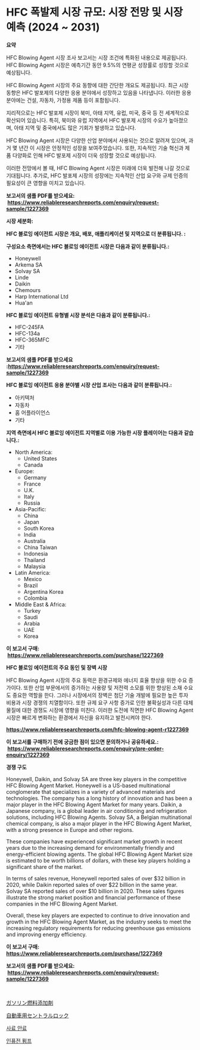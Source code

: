 <p><h1>HFC 폭발제 시장 규모: 시장 전망 및 시장 예측 (2024 ~ 2031)</h1></p><p><strong>요약</strong></p>
<p><p>HFC Blowing Agent 시장 조사 보고서는 시장 조건에 특화된 내용으로 제공됩니다. HFC Blowing Agent 시장은 예측기간 동안 9.5%의 연평균 성장률로 성장할 것으로 예상됩니다.</p><p>HFC Blowing Agent 시장의 주요 동향에 대한 간단한 개요도 제공됩니다. 최근 시장 동향은 HFC 발포제의 다양한 응용 분야에서 성장하고 있음을 나타냅니다. 이러한 응용 분야에는 건설, 자동차, 가정용 제품 등이 포함됩니다.</p><p>지리적으로는 HFC 발포제 시장이 북미, 아태 지역, 유럽, 미국, 중국 등 전 세계적으로 확산되어 있습니다. 특히, 북미와 유럽 지역에서 HFC 발포제 시장의 수요가 높아졌으며, 아태 지역 및 중국에서도 많은 기회가 발생하고 있습니다.</p><p>HFC Blowing Agent 시장은 다양한 산업 분야에서 사용되는 것으로 알려져 있으며, 과거 몇 년간 이 시장은 안정적인 성장을 보여주었습니다. 또한, 지속적인 기술 혁신과 제품 다양화로 인해 HFC 발포제 시장이 더욱 성장할 것으로 예상됩니다.</p><p>이러한 전망에서 볼 때, HFC Blowing Agent 시장은 미래에 더욱 발전해 나갈 것으로 기대됩니다. 추가로, HFC 발포제 시장의 성장에는 지속적인 산업 요구와 규제 인증의 필요성이 큰 영향을 미치고 있습니다.</p></p>
<p><strong>보고서의 샘플 PDF를 받으세요: &nbsp;<a href="https://www.reliableresearchreports.com/enquiry/request-sample/1227369">https://www.reliableresearchreports.com/enquiry/request-sample/1227369</a></strong></p>
<p><strong>시장 세분화:</strong></p>
<p><strong> HFC 블로잉 에이전트 시장은 개요, 배포, 애플리케이션 및 지역으로 더 분류됩니다. :</strong></p>
<p><strong>구성요소 측면에서는 HFC 블로잉 에이전트 시장은 다음과 같이 분류됩니다.:</strong></p>
<p><ul><li>Honeywell</li><li>Arkema SA</li><li>Solvay SA</li><li>Linde</li><li>Daikin</li><li>Chemours</li><li>Harp International Ltd</li><li>Hua'an</li></ul></p>
<p><strong> HFC 블로잉 에이전트 유형별 시장 분석은 다음과 같이 분류됩니다.:</strong></p>
<p><ul><li>HFC-245FA</li><li>HFC-134a</li><li>HFC-365MFC</li><li>기타</li></ul></p>
<p><strong>보고서의 샘플 PDF를 받으세요 :<a href="https://www.reliableresearchreports.com/enquiry/request-sample/1227369">https://www.reliableresearchreports.com/enquiry/request-sample/1227369</a></strong></p>
<p><strong> HFC 블로잉 에이전트 응용 분야별 시장 산업 조사는 다음과 같이 분류됩니다.:</strong></p>
<p><ul><li>아키텍처</li><li>자동차</li><li>홈 어플라이언스</li><li>기타</li></ul></p>
<p><strong>지역 측면에서 HFC 블로잉 에이전트 지역별로 이용 가능한 시장 플레이어는 다음과 같습니다.:</strong></p>
<p><ul>
    <li>
        North America:
        <ul>
            <li>United States</li>
            <li>Canada</li>
        </ul>
    </li>
    <li>
        Europe:
        <ul>
            <li>Germany</li>
            <li>France</li>
            <li>U.K.</li>
            <li>Italy</li>
            <li>Russia</li>
        </ul>
    </li>
    <li>
        Asia-Pacific:
        <ul>
            <li>China</li>
            <li>Japan</li>
            <li>South Korea</li>
            <li>India</li>
            <li>Australia</li>
            <li>China Taiwan</li>
            <li>Indonesia</li>
            <li>Thailand</li>
            <li>Malaysia</li>
        </ul>
    </li>
    <li>
        Latin America:
        <ul>
            <li>Mexico</li>
            <li>Brazil</li>
            <li>Argentina Korea</li>
            <li>Colombia</li>
        </ul>
    </li>
    <li>
        Middle East & Africa:
        <ul>
            <li>Turkey</li>
            <li>Saudi</li>
            <li>Arabia</li>
            <li>UAE</li>
            <li>Korea</li>
        </ul>
    </li>
    </ul></p>
<p><strong>이 보고서 구매: &nbsp;<a href="https://www.reliableresearchreports.com/purchase/1227369">https://www.reliableresearchreports.com/purchase/1227369</a></strong></p>
<p><strong>HFC 블로잉 에이전트의 주요 동인 및 장벽 시장</strong></p>
<p><p>HFC Blowing Agent 시장의 주요 동력은 환경규제와 에너지 효율 향상을 위한 수요 증가이다. 또한 산업 부문에서의 증가하는 사용량 및 저전력 소모를 위한 향상된 소재 수요도 중요한 역할을 한다. 그러나 시장에서의 장벽은 첨단 기술 개발에 필요한 높은 투자 비용과 시장 경쟁의 치열함이다. 또한 규제 요구 사항 증가로 인한 불확실성과 다른 대체 물질에 대한 경쟁도 시장에 영향을 미친다. 이러한 도전에 직면한 HFC Blowing Agent 시장은 빠르게 변화하는 환경에서 자신을 유지하고 발전시켜야 한다.</p></p>
<p><strong><a href="https://www.reliableresearchreports.com/hfc-blowing-agent-r1227369">https://www.reliableresearchreports.com/hfc-blowing-agent-r1227369</a></strong></p>
<p><strong>이 보고서를 구매하기 전에 궁금한 점이 있으면 문의하거나 공유하세요.: &nbsp;<a href="https://www.reliableresearchreports.com/enquiry/pre-order-enquiry/1227369">https://www.reliableresearchreports.com/enquiry/pre-order-enquiry/1227369</a></strong></p>
<p><strong>경쟁 구도</strong></p>
<p><p>Honeywell, Daikin, and Solvay SA are three key players in the competitive HFC Blowing Agent Market. Honeywell is a US-based multinational conglomerate that specializes in a variety of advanced materials and technologies. The company has a long history of innovation and has been a major player in the HFC Blowing Agent Market for many years. Daikin, a Japanese company, is a global leader in air conditioning and refrigeration solutions, including HFC Blowing Agents. Solvay SA, a Belgian multinational chemical company, is also a major player in the HFC Blowing Agent Market, with a strong presence in Europe and other regions.</p><p>These companies have experienced significant market growth in recent years due to the increasing demand for environmentally friendly and energy-efficient blowing agents. The global HFC Blowing Agent Market size is estimated to be worth billions of dollars, with these key players holding a significant share of the market.</p><p>In terms of sales revenue, Honeywell reported sales of over $32 billion in 2020, while Daikin reported sales of over $22 billion in the same year. Solvay SA reported sales of over $10 billion in 2020. These sales figures illustrate the strong market position and financial performance of these companies in the HFC Blowing Agent Market.</p><p>Overall, these key players are expected to continue to drive innovation and growth in the HFC Blowing Agent Market, as the industry seeks to meet the increasing regulatory requirements for reducing greenhouse gas emissions and improving energy efficiency.</p></p>
<p><strong>이 보고서 구매: &nbsp; <a href="https://www.reliableresearchreports.com/purchase/1227369">https://www.reliableresearchreports.com/purchase/1227369</a></strong></p>
<p><strong>보고서의 샘플 PDF를 받으세요: &nbsp;<a href="https://www.reliableresearchreports.com/enquiry/request-sample/1227369">https://www.reliableresearchreports.com/enquiry/request-sample/1227369</a></strong><strong></strong></p>
<p>&nbsp;</p>
<p><p><a href="https://medium.com/@hugofirst21/%E3%82%AC%E3%82%BD%E3%83%AA%E3%83%B3%E7%87%83%E6%96%99%E6%B7%BB%E5%8A%A0%E5%89%A4%E5%B8%82%E5%A0%B4%E8%A6%8F%E6%A8%A1-%E5%B8%82%E5%A0%B4%E5%B1%95%E6%9C%9B%E3%81%A8%E5%B8%82%E5%A0%B4%E4%BA%88%E6%B8%AC-2024%E5%B9%B4-2031%E5%B9%B4-d68ca9d277ec">ガソリン燃料添加剤</a></p><p><a href="https://medium.com/@fabianhoncescu2022/%E8%87%AA%E5%8B%95%E8%BB%8A%E3%82%BB%E3%83%B3%E3%83%88%E3%83%A9%E3%83%AB%E3%83%AD%E3%83%83%E3%82%AF%E5%B8%82%E5%A0%B4%E3%83%AC%E3%83%9D%E3%83%BC%E3%83%88%E3%81%AF-%E3%81%93%E3%81%AE%E5%B8%82%E5%A0%B4%E3%81%AE%E6%9C%80%E6%96%B0%E3%81%AE%E3%83%88%E3%83%AC%E3%83%B3%E3%83%89%E3%81%A8%E6%88%90%E9%95%B7%E6%A9%9F%E4%BC%9A%E3%82%92%E6%98%8E%E3%82%89%E3%81%8B%E3%81%AB%E3%81%97%E3%81%A6%E3%81%84%E3%81%BE%E3%81%99-bdef79ccca7f">自動車用セントラルロック</a></p><p><a href="https://medium.com/@dellkoepp03/%EB%8F%BC%EC%A7%80%EC%83%89%EC%86%8C-%EC%8B%9C%EC%9E%A5-%EA%B7%9C%EB%AA%A8-cagr-%ED%8A%B8%EB%A0%8C%EB%93%9C-2024-2030-3aad416a7bc2">사료 안료</a></p><p><a href="https://medium.com/@seanturner6262/%EC%A3%BC%EC%9E%85-%ED%8E%8C%ED%94%84-%EC%8B%9C%EC%9E%A5-%EA%B2%BD%EC%9F%81-%EB%B6%84%EC%84%9D-%EC%8B%9C%EC%9E%A5-%EB%8F%99%ED%96%A5-%EB%B0%8F-2031%EB%85%84%EA%B9%8C%EC%A7%80%EC%9D%98-%EC%98%88%EC%B8%A1-69f6d77c57e8">인퓨전 펌프</a></p></p>